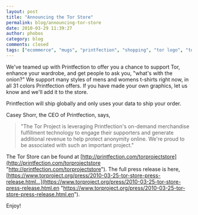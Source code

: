 ```yaml
---
layout: post
title: "Announcing the Tor Store"
permalink: blog/announcing-tor-store
date: 2010-03-29 11:39:27
author: phobos
category: blog
comments: closed
tags: ["ecommerce", "mugs", "printfection", "shopping", "tor logo", "tor store", "tshirts"]
---
```


We've teamed up with Printfection to offer you a chance to support Tor, enhance your wardrobe, and get people to ask you, "what's with the onion?" We support many styles of mens and womens t-shirts right now, in all 31 colors Printfection offers. If you have made your own graphics, let us know and we'll add it to the store.

Printfection will ship globally and only uses your data to ship your order.

Casey Shorr, the CEO of Printfection, says,

> "The Tor Project is leveraging Printfection's on-demand merchandise fulfillment technology to engage their supporters and generate additional revenue to help protect anonymity online. We're proud to be associated with such an important project."

The Tor Store can be found at [http://printfection.com/torprojectstore](http://printfection.com/torprojectstore "http://printfection.com/torprojectstore"). The full press release is here, [https://www.torproject.org/press/2010-03-25-tor-store-press-release.html...](https://www.torproject.org/press/2010-03-25-tor-store-press-release.html.en "https://www.torproject.org/press/2010-03-25-tor-store-press-release.html.en").

Enjoy!
